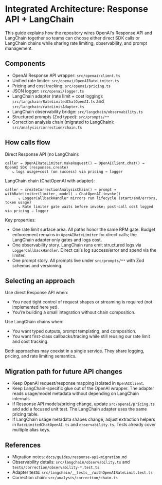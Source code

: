 # Integrated Architecture: Response API + LangChain

This guide explains how the repository wires OpenAI's Response API and LangChain together so teams can choose either direct SDK calls or LangChain chains while sharing rate limiting, observability, and prompt management.

## Components

- OpenAI Response API wrapper: `src/openai/client.ts`
- Unified rate limiter: `src/openai/OpenAIRateLimiter.ts`
- Pricing and cost tracking: `src/openai/pricing.ts`
- JSON logger: `src/openai/logger.ts`
- LangChain adapter (rate limit + cost logging): `src/langchain/RateLimitedChatOpenAI.ts` and `src/langchain/rateLimitAdapter.ts`
- LangChain observability bridge: `src/langchain/observability.ts`
- Structured prompts (Zod typed): `src/prompts/**`
- Correction analysis chain (migrated to LangChain): `src/analysis/correction/chain.ts`

## How calls flow

Direct Response API (no LangChain):

```
caller → OpenAIRateLimiter.makeRequest() → OpenAIClient.chat() → OpenAI SDK (responses.create)
   ↘ logs usage+cost (on success) via pricing → logger
```

LangChain chain (ChatOpenAI with adapter):

```
caller → createCorrectionAnalysisChain() → prompt → withRateLimiter(limiter, model) → ChatOpenAI.invoke()
      ↘ LoggerCallbackHandler mirrors run lifecycle (start/end/errors, token usage)
      ↘ Rate limiter gate waits before invoke; post-call cost logged via pricing → logger
```

Key properties:
- One rate limit surface area. All paths honor the same RPM gate. Budget enforcement remains in `OpenAIRateLimiter` for direct calls; the LangChain adapter only gates and logs cost.
- One observability story. LangChain runs emit structured logs via `LoggerCallbackHandler`. Direct calls log success/error and spend via the limiter.
- One prompt story. All prompts live under `src/prompts/**` with Zod schemas and versioning.

## Selecting an approach

Use direct Response API when:
- You need tight control of request shapes or streaming is required (not implemented here yet).
- You’re building a small integration without chain composition.

Use LangChain chains when:
- You want typed outputs, prompt templating, and composition.
- You want first-class callbacks/tracing while still reusing our rate limit and cost tracking.

Both approaches may coexist in a single service. They share logging, pricing, and rate limiting semantics.

## Migration path for future API changes

- Keep OpenAI request/response mapping isolated in `OpenAIClient`.
- Keep LangChain-specific glue out of the OpenAI wrapper. The adapter reads usage/model metadata without depending on LangChain internals.
- If Response API models/pricing change, update `src/openai/pricing.ts` and add a focused unit test. The LangChain adapter uses the same pricing table.
- If LangChain usage metadata shapes change, adjust extraction helpers in `RateLimitedChatOpenAI.ts` and `observability.ts`. Tests already cover multiple alias keys.

## References
- Migration notes: `docs/guides/response-api-migration.md`
- Observability details: `src/langchain/observability.ts` and `tests/correction/observability-*.test.ts`
- Adapter tests: `src/langchain/__tests__/withOpenAIRateLimit.test.ts`
- Correction chain: `src/analysis/correction/chain.ts`
